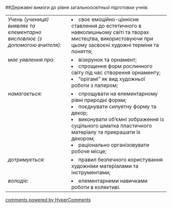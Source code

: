 <div id="hypercomments_widget" class="js-hypercomments-widget invisible"></div>

##Державні вимоги до рівня загальноосвітньої підготовки учнів:

<table>
<tbody>
<tr>
<td style="vertical-align:top !important;">
<i>Учень (учениця) виявляє та елементарно висловлює (з допомогою вчителя):</i><br>
</td>
<td>
<li>своє емоційно-ціннісне ставлення до естетичного в навколишньому світі та творах мистецтва, використовуючи при цьому засвоєні художні терміни та поняття;</li>
</td>
</tr>
<tr>
<td style="vertical-align:top !important;">
<i>має уявлення про:</i><br>
</td>
<td>
<li>візерунок та орнамент;</li>
<li>спрощення форм рослинного світу під час створення орнаменту;</li>
<li>“орігамі” як вид художньої роботи з папером;</li>
</td>
</tr>
<tr>
<td style="vertical-align:top !important;">
<i>намагається:</i><br>
</td>
<td>
<li>спрощувати на елементарному рівні природні форми;</li>
<li>поєднувати силуетну форму та декор;</li>
<li>виконувати об’ємні зображення із суцільного шматка пластичного матеріалу та прикрашати їх декором;</li>
<li>раціонально організовувати робоче місце;</li>
</td>
</tr>
<tr>
<td style="vertical-align:top !important;">
<i>дотримується:</i><br>
</td>
<td>
<li>правил безпечного користування художніми матеріалами та інструментами;</li>
</td>
</tr>
<tr>
<td style="vertical-align:top !important;">
<i>володіє:</i><br>
</td>
<td>
<li>елементарними навичками роботи в колективі.</li>
</td>
</tr>
</tbody>
</table>

<div class="js-hypercomments-container">
    <a href="http://hypercomments.com" class="hc-link" title="comments widget">comments powered by HyperComments</a>
</div>